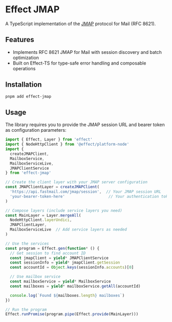 # Effect JMAP

A TypeScript implementation of the [JMAP](https://jmap.io) protocol for Mail (RFC 8621).

## Features

- Implements RFC 8621 JMAP for Mail with session discovery and batch optimization
- Built on Effect-TS for type-safe error handling and composable operations

## Installation

```bash
pnpm add effect-jmap
```

## Usage

The library requires you to provide the JMAP session URL and bearer token as configuration parameters:

```typescript
import { Effect, Layer } from 'effect'
import { NodeHttpClient } from '@effect/platform-node'
import {
  createJMAPClient,
  MailboxService,
  MailboxServiceLive,
  JMAPClientService
} from 'effect-jmap'

// Create the client layer with your JMAP server configuration
const JMAPClientLayer = createJMAPClient(
  'https://api.fastmail.com/jmap/session',  // Your JMAP session URL
  'your-bearer-token-here'                   // Your authentication token
)

// Compose layers (include service layers you need)
const MainLayer = Layer.mergeAll(
  NodeHttpClient.layerUndici,
  JMAPClientLayer,
  MailboxServiceLive  // Add service layers as needed
)

// Use the services
const program = Effect.gen(function* () {
  // Get session to find account ID
  const jmapClient = yield* JMAPClientService
  const sessionInfo = yield* jmapClient.getSession
  const accountId = Object.keys(sessionInfo.accounts)[0]

  // Use mailbox service
  const mailboxService = yield* MailboxService
  const mailboxes = yield* mailboxService.getAll(accountId)

  console.log(`Found ${mailboxes.length} mailboxes`)
})

// Run the program
Effect.runPromise(program.pipe(Effect.provide(MainLayer)))
